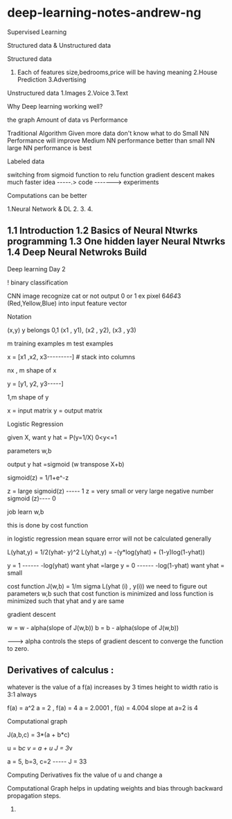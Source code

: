 # deep-learning-notes-andrew-ng


Supervised Learning 

Structured data & Unstructured data

Structured data
1. Each of features size,bedrooms,price will be having meaning
2.House Prediction
3.Advertising 

Unstructured data
1.Images
2.Voice 
3.Text

Why Deep learning working well?

the graph Amount of data vs Performance 

Traditional Algorithm 
Given more data don't know what to do
Small NN Performance will improve
Medium NN performance better than small NN
large NN performance is best

Labeled data

switching from sigmoid function to relu function gradient descent makes much faster
idea -----.> code -------> experiments

Computations can be better

1.Neural Network & DL 
2.
3.
4.


1.1 Introduction 
1.2 Basics of Neural Ntwrks programming
1.3 One hidden layer Neural Ntwrks
1.4 Deep Neural Netwroks Build
------------------------------------------------------------------------------------------------------------------
Deep learning Day 2

! binary classification 

CNN image recognize cat or not output 0 or 1
ex pixel 64*64*3 (Red,Yellow,Blue) into input feature vector 

Notation 

(x,y)    y belongs 0,1
(x1 , y1), (x2 , y2), (x3 , y3)

m training examples 
m test examples


x = [x1 ,x2, x3---------]  # stack into columns

nx , m shape of x

y = [y1, y2, y3-----]

1,m shape of y

x = input matrix
y = output matrix

Logistic Regression 


given X, want y hat = P(y=1/X)  0<y<=1

parameters w,b

output y hat =sigmoid (w transpose X+b)

sigmoid(z) = 1/1+e^-z

z = large sigmoid(z) -----  1
z = very small or very large negative number sigmoid (z)---- 0 

job learn w,b 

this is done by cost function 

in logistic regression mean square error will not be calculated generally

L(yhat,y) = 1/2(yhat- y)^2
L(yhat,y) = -(y*log(yhat)  + (1-y)log(1-yhat))

y = 1 ------    -log(yhat) want yhat =large
y = 0 ------    -log(1-yhat) want yhat = small

cost function J(w,b) = 1/m sigma L(yhat (i) , y(i))
we need to figure out parameters w,b such that cost function is minimized and loss function is minimized such that yhat and y are same 

gradient descent 

w = w - alpha(slope of  J(w,b))
b = b - alpha(slope of J(w,b))

---> alpha controls the steps of gradient descent to converge the function to zero.


Derivatives of calculus :
-------------------------
whatever is the value of a f(a) increases by 3 times
height to width ratio is 3:1 always 

f(a) = a^2
a = 2 , f(a) = 4
a = 2.0001 , f(a) = 4.004 
slope at a=2 is 4  

Computational graph 

J(a,b,c) = 3*(a + b*c)

u = b*c
v = a + u
J = 3*v

a = 5, b=3, c=2     ----- J = 33

Computing Derivatives
fix the value of u and change a 

Computational Graph helps in updating weights and bias through backward propagation steps.

1.


